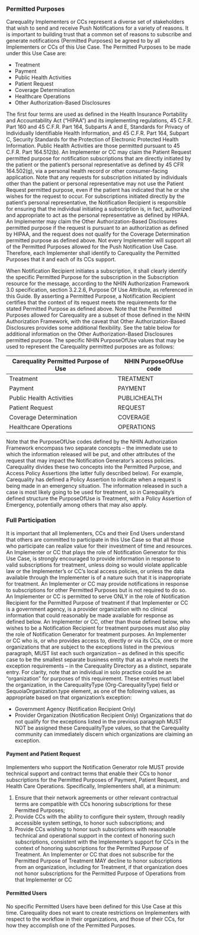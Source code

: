 <!-- Customizable_Principles_of_Trust.md {% comment %}
*****************************************************************************************
*                            WARNING: DO NOT EDIT THIS FILE                             *
*                                                                                       *
* This file is generated by SUSHI. Any edits you make to this file will be overwritten. *
*                                                                                       *
* To change the contents of this file, edit the original source file at:                *
* ig-data\input\pagecontent\1_Customizable_Principles_of_Trust.md                       *
*****************************************************************************************
{% endcomment %} -->
### Permitted Purposes
Carequality Implementers or CCs represent a diverse set of stakeholders that wish to send and receive Push Notifications for a variety of reasons. It is important to building trust that a common set of reasons to subscribe and generate notifications (Permitted Purposes) be agreed to by all Implementers or CCs of this Use Case. The Permitted Purposes to be made under this Use Case are:
*	Treatment
*	Payment
*	Public Health Activities
*	Patient Request
*	Coverage Determination
* Healthcare Operations
*	Other Authorization-Based Disclosures

The first four terms are used as defined in the Health Insurance Portability and Accountability Act (“HIPAA”) and its implementing regulations, 45 C.F.R. Part 160 and 45 C.F.R. Part 164, Subparts A and E, Standards for Privacy of Individually Identifiable Health Information, and 45 C.F.R. Part 164, Subpart C, Security Standards for the Protection of Electronic Protected Health Information. Public Health Activities are those permitted pursuant to 45 C.F.R. Part 164.512(b). An Implementer or CC  may claim the Patient Request permitted purpose for notification subscriptions that are directly initiated by the patient or the patient’s personal representative as defined by 45 CFR 164.502(g), via a personal health record or other consumer-facing application. Note that any requests for subscription initiated by individuals other than the patient or personal representative may not use the Patient Request permitted purpose, even if the patient has indicated that he or she wishes for the request to occur. For subscriptions initiated directly by the patient’s personal representative, the Notification Recipient is responsible for ensuring that the individual initiating a subscription is, in fact, authorized and appropriate to act as the personal representative as defined by HIPAA.
An Implementer may claim the Other Authorization-Based Disclosures permitted purpose if the request is pursuant to an authorization as defined by HIPAA, and the request does not qualify for the Coverage Determination permitted purpose as defined above.
Not every Implementer will support all of the Permitted Purposes allowed for the Push Notification Use Case. Therefore, each Implementer shall identify to Carequality the Permitted Purposes that it and each of its CCs support.

When Notification Recipient initiates a subscription, it shall clearly identify the specific Permitted Purpose for the subscription in the Subscription resource for the message, according to the NHIN Authorization Framework 3.0 specification, section 3.2.2.6, Purpose Of Use Attribute, as referenced in this Guide. By asserting a Permitted Purpose, a Notification Recipient certifies that the context of its request meets the requirements for the stated Permitted Purpose as defined above.  Note that the Permitted Purposes allowed for Carequality are a subset of those defined in the NHIN Authorization Framework, with the caveat that Other Authorization-Based Disclosures provides some additional flexibility. See the table below for additional information on the Other Authorization-Based Disclosures permitted purpose. The specific NHIN PurposeOfUse values that may be used to represent the Carequality permitted purposes are as follows:

|Carequality Permitted Purpose of Use | NHIN PurposeOfUse code |
|----------------|--------------------|
|Treatment|TREATMENT
|Payment|PAYMENT
|Public Health Activities|PUBLICHEALTH
|Patient Request|REQUEST|
|Coverage Determination|COVERAGE|
|Healthcare Operations|OPERATIONS|

Note that the PurposeOfUse codes defined by the NHIN Authorization Framework encompass two separate concepts – the immediate use to which the information released will be put, and other attributes of the request that may impact the Notification Generator’s access policies. Carequality divides these two concepts into the Permitted Purpose, and Access Policy Assertions (the latter fully described below). For example, Carequality has defined a Policy Assertion to indicate when a request is being made in an emergency situation. The information released in such a case is most likely going to be used for treatment, so in Carequality’s defined structure the PurposeOfUse is Treatment, with a Policy Assertion of Emergency, potentially among others that may also apply.



###	 Full Participation

It is important that all Implementers, CCs and their End Users understand that others are committed to participate in this Use Case so that all those who participate can realize value for their investment of time and resources.
An Implementer or CC that plays the role of Notification Generator for this Use Case, is strongly encouraged to provide information in response to valid subscriptions for treatment, unless doing so would violate applicable law or the Implementer’s or CC’s local access policies, or unless the data available through the Implementer is of a nature such that it is inappropriate for treatment. An Implementer or CC may provide notifications in response to subscriptions for other Permitted Purposes but is not required to do so.
An Implementer or CC is permitted to serve ONLY in the role of Notification Recipient for the Permitted Purpose of treatment if that Implementer or CC is a government agency, is a provider organization with no clinical information that could reasonably be made available for response as defined below. An Implementer or CC, other than those defined below, who wishes to be a Notification Recipient for treatment purposes must also play the role of Notification Generator for treatment purposes.
An Implementer or CC who is, or who provides access to, directly or via its CCs, one or more organizations that are subject to the exceptions listed in the previous paragraph, MUST list each such organization – as defined in this specific case to be the smallest separate business entity that as a whole meets the exception requirements – in the Carequality Directory as a distinct, separate entry. For clarity, note that an individual in solo practice could be an “organization” for purposes of this requirement. These entries must label the organization, in the CarequalityType  (Org-CarequalityType) field or SequoiaOrganization.type element, as one of the following values, as appropriate based on that organization’s exception:
*	Government Agency (Notification Recipient Only)
*	Provider Organization (Notification Recipient Only)
Organizations that do not qualify for the exceptions listed in the previous paragraph MUST NOT be assigned these CarequalityType values, so that the Carequality community can immediately discern which organizations are claiming an exception.

#### Payment and Patient Request
Implementers who support the Notification Generator role MUST provide technical support and contract terms that enable their CCs to honor subscriptions for the Permitted Purposes of Payment, Patient Request, and Health Care Operations. Specifically, Implementers shall, at a minimum:
1.	Ensure that their network agreements or other relevant contractual terms are compatible with CCs honoring subscriptions for these Permitted Purposes;
2.	Provide CCs with the ability to configure their system, through readily accessible system settings, to honor such subscriptions; and
3.	Provide CCs wishing to honor such subscriptions with reasonable technical and operational support in the context of honoring such subscriptions, consistent with the Implementer’s support for CCs in the context of honoring subscriptions for the Permitted Purpose of Treatment.
An Implementer or CC that does not  subscribe for the Permitted Purpose of Treatment MAY decline to honor subscriptions from an organization, including for Treatment, if that organization does not honor subscriptions for the Permitted Purpose of Operations from that Implementer or CC

#### Permitted Users
No specific Permitted Users have been defined for this Use Case at this time. Carequality does not want to create restrictions on Implementers with respect to the workflow in their organizations, and those of their CCs, for how they accomplish one of the Permitted Purposes.
